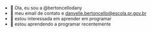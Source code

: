 - 👋 Ola, eu sou a @bertoncellodany
- 💞️ meu email de contato e danyelle.bertoncello@escola.pr.gov.br
- 👀 estou interessada em aprender em programar
- 🌱 estou aprendendo a programar recentemente

<!---
bertoncellodany/bertoncellodany is a ✨ special ✨ repository because its `README.md` (this file) appears on your GitHub profile.
You can click the Preview link to take a look at your changes.
--->
